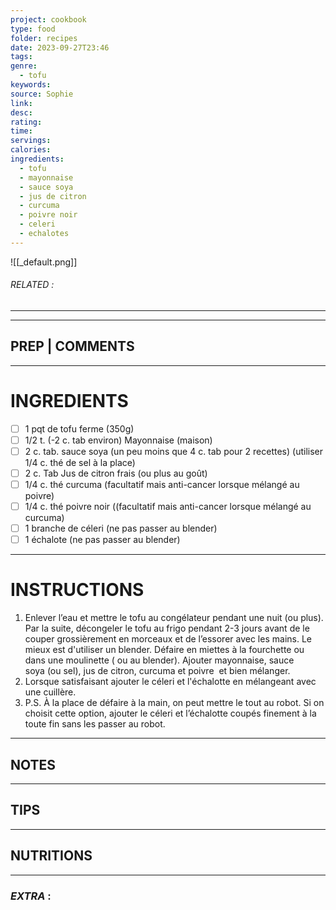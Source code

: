 ```yaml
---
project: cookbook
type: food
folder: recipes
date: 2023-09-27T23:46
tags: 
genre:
  - tofu
keywords: 
source: Sophie
link: 
desc: 
rating: 
time: 
servings: 
calories: 
ingredients:
  - tofu
  - mayonnaise
  - sauce soya
  - jus de citron
  - curcuma
  - poivre noir
  - celeri
  - echalotes
---
```


![[_default.png]]
###### *RELATED* : 
---


---
## PREP | COMMENTS



---
# INGREDIENTS

- [ ] 1 pqt de tofu ferme (350g)
- [ ] 1/2 t. (-2 c. tab environ) Mayonnaise (maison)
- [ ] 2 c. tab. sauce soya (un peu moins que 4 c. tab pour 2 recettes) (utiliser 1/4 c. thé de sel à la place)
- [ ] 2 c. Tab Jus de citron frais (ou plus au goût)
- [ ] 1/4 c. thé curcuma (facultatif mais anti-cancer lorsque mélangé au poivre)
- [ ] 1/4 c. thé poivre noir ((facultatif mais anti-cancer lorsque mélangé au curcuma)
- [ ] 1 branche de céleri (ne pas passer au blender)
- [ ] 1 échalote (ne pas passer au blender)

---
# INSTRUCTIONS

1. Enlever l’eau et mettre le tofu au congélateur pendant une nuit (ou plus). Par la suite, décongeler le tofu au frigo pendant 2-3 jours avant de le couper grossièrement en morceaux et de l’essorer avec les mains. Le mieux est d'utiliser un blender. Défaire en miettes à la fourchette ou dans une moulinette ( ou au blender). Ajouter mayonnaise, sauce soya (ou sel), jus de citron, curcuma et poivre  et bien mélanger. 
2. Lorsque satisfaisant ajouter le céleri et l'échalotte en mélangeant avec une cuillère.
3. P.S. À la place de défaire à la main, on peut mettre le tout au robot. Si on choisit cette option, ajouter le céleri et l’échalotte coupés finement à la toute fin sans les passer au robot.

---
## NOTES



---
## TIPS



---
## NUTRITIONS



---
### *EXTRA* :



